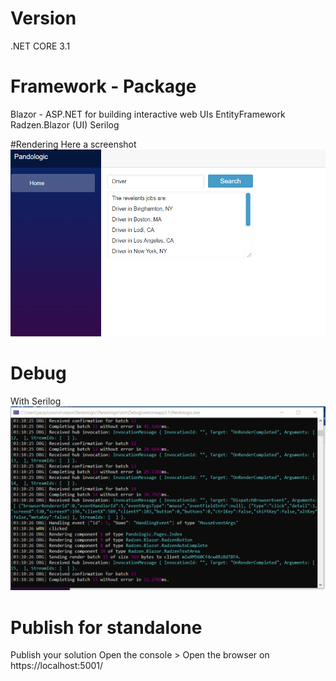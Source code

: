 # Version

.NET CORE 3.1

# Framework - Package
Blazor - ASP.NET for building interactive web UIs
EntityFramework
Radzen.Blazor (UI)
Serilog

#Rendering 
Here a screenshot
![alt text](https://github.com/jzaoui26/Pandologic/blob/main/UI.png)

# Debug
With Serilog 
![alt text](https://github.com/jzaoui26/Pandologic/blob/main/Debug.png)

# Publish for standalone

Publish your solution 
Open the console > Open the browser on https://localhost:5001/ 
